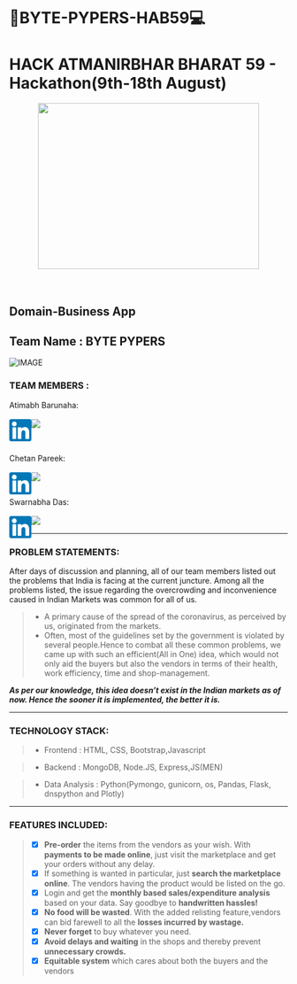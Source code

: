 # 🤖BYTE-PYPERS-HAB59💻
# HACK ATMANIRBHAR BHARAT 59 - Hackathon(9th-18th August)
<p align="center">
<img  width="400px" height="300px" src="https://github.com/sd2001/BYTE-PYPERS-HAB59/blob/master/download.jpg" />
 </p><br />
 
## Domain-Business App
## Team Name : BYTE PYPERS
![IMAGE](https://github.com/sd2001/BYTE-PYPERS-HAB59/blob/master/mockup.png)

### TEAM MEMBERS :

  <div>Atimabh Barunaha:</div><br />
  <a href="https://www.linkedin.com/in/barunaha/">
  <img align="left" width="40px" src="https://github.com/sd2001/sd2001/blob/master/linkedin.svg" />
  </a>
  <a href="https://www.github.com/Atimabh">
  <img align="left" width="40px" src="https://github.com/sd2001/BYTE-PYPERS-HAB59/blob/master/github.png" />
  </a>
  
  
  <br /><br /><div>Chetan Pareek:</div><br />
  <a href="https://www.linkedin.com/in/cp99says/">
  <img align="left" width="40px" src="https://github.com/sd2001/sd2001/blob/master/linkedin.svg" />
  </a>
  <a href="https://www.github.com/cp99says">
  <img align="left" width="40px" src="https://github.com/sd2001/BYTE-PYPERS-HAB59/blob/master/github.png" />
  </a>
  
  
  <br /><div>Swarnabha Das:</div><br />
  <a href="https://www.linkedin.com/in/swarnabha-das-2001official/">
  <img align="left" width="40px" src="https://github.com/sd2001/sd2001/blob/master/linkedin.svg" />
  </a>
  <a href="https://www.github.com/sd2001">
  <img align="left" width="40px" src="https://github.com/sd2001/BYTE-PYPERS-HAB59/blob/master/github.png" />
  </a><br />
  
 <hr/>


### PROBLEM STATEMENTS:
 After days of discussion and planning, all of our team members listed out the problems that India is facing at the current juncture. Among all the problems listed, the issue     regarding the overcrowding and inconvenience caused in Indian Markets was common for all of us.

> - A primary cause of the spread of the coronavirus, as perceived by us, originated from the markets. 
> - Often, most of the guidelines set by the government is violated by several people.Hence to combat all these common problems, we came up with such an efficient(All in One)       idea,   which would  not only aid the buyers but also the vendors in terms of their health, work efficiency, time and shop-management.

***As per our knowledge, this idea doesn’t exist in the Indian markets as of now. Hence the sooner it is implemented, the better it is.***

<hr/>

### TECHNOLOGY STACK:

> - Frontend : HTML, CSS, Bootstrap,Javascript

> - Backend :  MongoDB, Node.JS, Express,JS(MEN)

> - Data Analysis : Python(Pymongo, gunicorn, os, Pandas, Flask, dnspython and Plotly)

<hr/>

### FEATURES INCLUDED:
> - [x] **Pre-order** the items from the vendors as your wish. With **payments to be made online**, just visit the marketplace and get your orders without any delay.
> - [x] If something  is wanted in particular, just **search the marketplace online**. The vendors having the product would be listed on the go.
> - [x] Login and get the **monthly based sales/expenditure analysis** based on your data. Say goodbye to **handwritten hassles!**
> - [x] **No food will be wasted**. With the added relisting feature,vendors can bid farewell to all the **losses incurred by wastage.** 
> - [x] **Never forget** to buy whatever you need.
> - [x] **Avoid delays and waiting** in the shops and thereby prevent **unnecessary crowds.**
> - [x] **Equitable  system** which cares about both the buyers and the vendors




